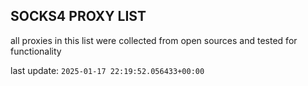 ## SOCKS4 PROXY LIST

all proxies in this list were collected from open sources and tested for functionality

last update: `2025-01-17 22:19:52.056433+00:00`